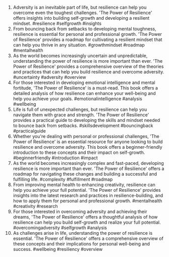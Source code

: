 1. Adversity is an inevitable part of life, but resilience can help you overcome even the toughest challenges. 'The Power of Resilience' offers insights into building self-growth and developing a resilient mindset. #resilience #selfgrowth #insights
2. From bouncing back from setbacks to developing mental toughness, resilience is essential for personal and professional growth. 'The Power of Resilience' provides a roadmap for cultivating a resilient mindset that can help you thrive in any situation. #growthmindset #roadmap #mentalhealth
3. As the world becomes increasingly uncertain and unpredictable, understanding the power of resilience is more important than ever. 'The Power of Resilience' provides a comprehensive overview of the theories and practices that can help you build resilience and overcome adversity. #uncertainty #adversity #overview
4. For those interested in developing emotional intelligence and mental fortitude, 'The Power of Resilience' is a must-read. This book offers a detailed analysis of how resilience can enhance your well-being and help you achieve your goals. #emotionalintelligence #analysis #wellbeing
5. Life is full of unexpected challenges, but resilience can help you navigate them with grace and strength. 'The Power of Resilience' provides a practical guide to developing the skills and mindset needed to bounce back from setbacks. #skillsdevelopment #bouncingback #practicalguide
6. Whether you're dealing with personal or professional challenges, 'The Power of Resilience' is an essential resource for anyone looking to build resilience and overcome adversity. This book offers a beginner-friendly introduction to these concepts and their impact on self-growth. #beginnerfriendly #introduction #impact
7. As the world becomes increasingly complex and fast-paced, developing resilience is more important than ever. 'The Power of Resilience' offers a roadmap for navigating these changes and building a successful and fulfilling life. #complexity #fulfillment #roadmap
8. From improving mental health to enhancing creativity, resilience can help you achieve your full potential. 'The Power of Resilience' provides insights into the latest research and practices in resilience-building, and how to apply them for personal and professional growth. #mentalhealth #creativity #research
9. For those interested in overcoming adversity and achieving their dreams, 'The Power of Resilience' offers a thoughtful analysis of how resilience can help you build self-growth and realize your full potential. #overcomingadversity #selfgrowth #analysis
10. As challenges arise in life, understanding the power of resilience is essential. 'The Power of Resilience' offers a comprehensive overview of these concepts and their implications for personal well-being and success. #wellbeing #resiliency #overview

